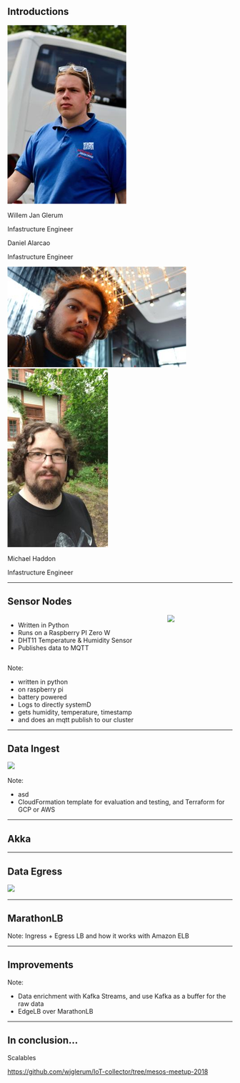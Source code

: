 ## Introductions

<div class='profile'>
    <div class='profile__imgboxbg'>
        <div class='profile__imgbox'>
            <img class='profile__img' src='images/willem.jpg' />
        </div>
    </div>
    <div class='profile__textbox'>
        <p class='profile__title'>Willem Jan Glerum</p>
        <p class='profile__subtitle'>Infastructure Engineer</p>
    </div>
</div>
<div class='profile'>
    <div class='profile__textbox profile__textbox--right'>
        <p class='profile__title'>Daniel Alarcao</p>
        <p class='profile__subtitle'>Infastructure Engineer</p>
    </div>
    <div class='profile__imgboxbg profile__imgboxbg--right'>
        <div class='profile__imgbox'>
            <img class='profile__img' src='images/daniel.jpg' />
        </div>
    </div>
</div>
<div class='profile'>
    <div class='profile__imgboxbg'>
        <div class='profile__imgbox'>
            <img class='profile__img' src='images/michael.jpg' />
        </div>
    </div>
    <div class='profile__textbox'>
        <p class='profile__title'>Michael Haddon</p>
        <p class='profile__subtitle'>Infastructure Engineer</p>
    </div>
</div>

--- 

## Sensor Nodes

<div style='display:flex; width:90%;'>
    <div style='flex-grow:50;'>
        <ul class='flexul'>
            <li>Written in Python</li>
            <li>Runs on a Raspberry PI Zero W</li>
            <li>DHT11 Temperature & Humidity Sensor</li>
            <li>Publishes data to MQTT</li>
        </ul>
    </div>
    <div style='flex-grow:50;'>
        <img src="/images/raspberry_pi.png"  style="border: 0; box-shadow: none; width:450px;" />
    </div>
</div>

Note: 
- written in python
- on raspberry pi
- battery powered
- Logs to directly systemD
- gets humidity, temperature, timestamp
- and does an mqtt publish to our cluster

---

## Data Ingest

<img src="/images/ingest.png" style="border: 0; box-shadow: none; width: 450px;" />

Note:
- asd
- CloudFormation template for evaluation and testing, and Terraform for GCP or AWS

---

## Akka

---

## Data Egress

<img src="/images/egress.png" style="border: 0; box-shadow: none; width: 450px;" />

---

## MarathonLB

Note: Ingress + Egress LB and how it works with Amazon ELB

---

## Improvements

Note: 
- Data enrichment with Kafka Streams, and use Kafka as a buffer for the raw data
- EdgeLB over MarathonLB

--- 

## In conclusion...

Scalables

https://github.com/wjglerum/IoT-collector/tree/mesos-meetup-2018
